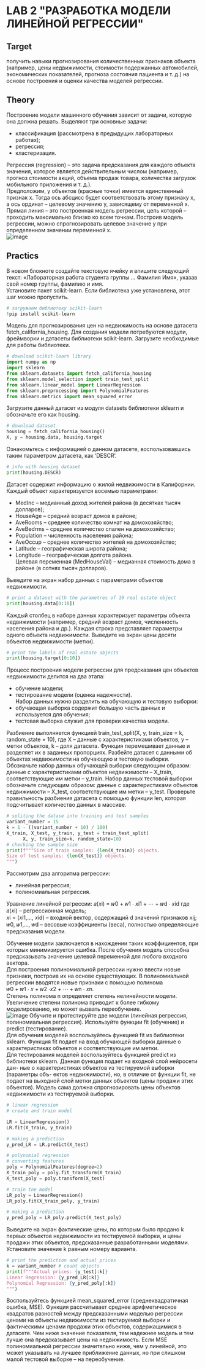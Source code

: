 # LAB 2 "РАЗРАБОТКА МОДЕЛИ ЛИНЕЙНОЙ РЕГРЕССИИ"

## Target
получить навыки прогнозирования количественных признаков объекта (например, цены недвижимости, стоимости подержанных автомобилей, экономических показателей, прогноза состояния пациента и т. д.) на основе построения и оценки качества моделей регрессии.  

## Theory
Построение модели машинного обучения зависит от задачи, которую она должна решать. Выделяют три основные задачи:  
*	классификация (рассмотрена в предыдущих лабораторных работах);  
*	регрессия;  
*	кластеризация.   

Регрессия (regression) – это задача предсказания для каждого объекта значения, которое является действительным числом (например, прогноз стоимости акций, объема продаж товара, количества загрузок мобильного приложения и т. д.).  
Предположим, у объектов (красные точки) имеется единственный признак x. Тогда ось абсцисс будет соответствовать этому признаку x, а ось ординат – целевому значению y, зависящему от переменной x.  
Прямая линия – это построенная модель регрессии, цель которой – проходить максимально близко ко всем точкам. Построив модель регрессии, можно спрогнозировать целевое значение y при определенном значении переменной x.  
![image](https://github.com/user-attachments/assets/9c35deae-1814-4787-a6cb-5d7b6aabfaca)

## Practics
В новом блокноте создайте текстовую ячейку и впишите следующий текст: «Лабораторная работа студента группы … Фамилия Имя», указав свой номер группы, фамилию и имя.  
Установите пакет scikit-learn. Если библиотека уже установлена, этот шаг можно пропустить.  
```py
# загружаем библиотеку scikit-learn
!pip install scikit-learn
```
Модель для прогнозирования цен на недвижимость на основе датасета fetch_california_housing.
Для создания модели потребуются модули, фреймворки и датасеты библиотеки scikit-learn.
Загрузите необходимые для работы библиотеки.
```py
# download scikit-learn library
import numpy as np
import sklearn
from sklearn.datasets import fetch_california_housing
from sklearn.model_selection import train_test_split
from sklearn.linear_model import LinearRegression
from sklearn.preprocessing import PolynomialFeatures
from sklearn.metrics import mean_squared_error
```
Загрузите данный датасет из модуля datasets библиотеки sklearn и обозначьте его как housing.
```py
# download dataset
housing = fetch_california_housing()
X, y = housing.data, housing.target
```
Ознакомьтесь с информацией о данном датасете, воспользовавшись таким параметром датасета, как ‘DESCR’.
```py
# info with housing dataset 
print(housing.DESCR)
```
Датасет содержит информацию о жилой недвижимости в Калифорнии. Каждый объект характеризуется восемью параметрами:   
*	MedInc – медианный доход жителей района (в десятках тысяч долларов);  
*	HouseAge – средний возраст домов в районе;  
*	AveRooms – среднее количество комнат на домохозяйство;  
*	AveBedrms – среднее количество спален на домохозяйство;  
*	Population – численность населения района;  
*	AveOccup – среднее количество жителей на домохозяйство;  
*	Latitude – географическая широта района;  
*	Longitude – географическая долгота района.  
Целевая переменная (MedHouseVal) – медианная стоимость дома в районе (в сотнях тысяч долларов).

Выведите на экран набор данных с параметрами объектов недвижимости.
```py
# print a dataset with the parametres of 10 real estate object
print(housing.data[0:10])
```
Каждый столбец в наборе данных характеризует параметры объекта недвижимости (например, средний возраст домов, численность населения района и др.). Каждая строка представляет параметры одного объекта недвижимости.
Выведите на экран цены десяти объектов недвижимости (метки).
```py
# print the labels of real estate objects
print(housing.target[0:10])
```
Процесс построения модели регрессии для предсказания цен объектов недвижимости делится на два этапа:  
*	обучение модели;  
*	тестирование модели (оценка надежности).  
Набор данных нужно разделить на обучающую и тестовую выборки:  
*	обучающая выборка содержит большую часть данных и используется для обучения;  
*	тестовая выборка служит для проверки качества модели.

Разбиение выполняется функцией train_test_split(X, y, train_size = k, random_state = 10), где X – данные с характеристиками объектов, y – метки объектов, k – доля датасета. Функция перемешивает данные и разделяет их в заданных пропорциях.
Разбейте датасет с данными об объектах недвижимости на обучающую и тестовую выборки. Обозначьте набор данных обучающей выборки следующим образом: данные с характеристиками объектов недвижимости – X_train, соответствующие им метки – y_train. Набор данных тестовой выборки обозначьте следующим образом: данные с характеристиками объектов недвижимости – X_test, соответствующие им метки – y_test.
Проверьте правильность разбиения датасета с помощью функции len, которая подсчитывает количество данных в массиве. 
```py
# spliting the datase into training and test samples
variant_number = 15
k = 1 - ((variant_number + 10) / 100)
X_train, X_test, y_train, y_test = train_test_split(
      X, y, train_size=k, random_state=10)
# checking the sample size
print(f"""Size of train samples: {len(X_train)} objects.
Size of test samples: {len(X_test)} objects.
""")
```
Рассмотрим два алгоритма регрессии:  
* линейная регрессия;  
* полиномиальная регрессия.
  
Уравнение линейной регрессии:
𝑎(𝑥i) = 𝑤0 + 𝑤1 ∙ 𝑥i1 + ⋯ + 𝑤d ∙ 𝑥id
где 𝑎(𝑥i) – регрессионная модель;  
𝑥i = (𝑥i1,…, 𝑥id) – входной вектор, содержащий d значений признаков xij;  
𝑤0, 𝑤1,…, 𝑤d – весовые коэффициенты (веса), полностью определяющие предсказания модели.  

Обучение модели заключается в нахождении таких коэффициентов, при которых минимизируется ошибка. После обучения модель способна предсказывать значение целевой переменной для любого входного вектора.  
Для построения полиномиальной регрессии нужно ввести новые признаки, построив их на основе существующих. В полиномиальной регрессии вводятся новые признаки с помощью полинома   
𝑤0 + 𝑤1 ∙ 𝑥 + 𝑤2 ∙𝑥2 + ⋯ + 𝑤n ∙ 𝑥n.  
Степень полинома n определяет степень нелинейности модели. Увеличение степени полинома приводит к более гибкому моделированию, но может вызвать переобучение.  
![image](https://github.com/user-attachments/assets/ef95b0a3-7d8f-4dd1-8091-3af4ed711fc2)
Обучите и протестируйте две модели (линейная регрессия, полиномиальная регрессия). Используйте функции fit (обучение) и predict (тестирование).  
Для обучения моделей воспользуйтесь функцией fit из библиотеки sklearn. Функция fit подает на вход обучающей выборки данные о характеристиках объектов и соответствующие им метки.  
Для тестирования моделей воспользуйтесь функцией predict из библиотеки sklearn. Данная функция подает на входной слой нейросети дан- ные о характеристиках объектов из тестируемой выборки (параметры объ- ектов недвижимости), но, в отличие от функции fit, не подает на выходной слой метки данных объектов (цены продажи этих объектов). Модель сама должна спрогнозировать цены объектов недвижимости из тестируемой выборки.
```py
# linear regression
# create and train model

LR = LinearRegression()
LR.fit(X_train, y_train)

# making a prediction
y_pred_LR = LR.predict(X_test)

# polynomial regression
# converting features
poly = PolynomialFeatures(degree=2)
X_train_poly = poly.fit_transform(X_train)
X_test_poly = poly.transform(X_test)

# train tne model
LR_poly = LinearRegression()
LR_poly.fit(X_train_poly, y_train)

# making a prediction
y_pred_poly = LR_poly.predict(X_test_poly)
```
Выведите на экран фактические цены, по которым было продано k первых объектов недвижимости из тестируемой выборки, и цены продажи этих объектов, предсказанные разработанными моделями. Установите значение k равным номеру варианта.
```py
# print the prediction and actual prices
k = variant_number # count objects
print(f"""Actual prices: {y_test[:k]}
Linear Regression: {y_pred_LR[:k]}
Polynomial Regression: {y_pred_poly[:k]}
""")
```
Воспользуйтесь функцией mean_squared_error (среднеквадратичная ошибка, MSE). Функция рассчитывает среднее арифметическое квадратов разностей между предсказанными моделью регрессии ценами на объекты недвижимости из тестируемой выборки и фактическими ценами продажи этих объектов, содержащимися в датасете. Чем ниже значение показателя, тем надежнее модель и тем лучше она предсказывает цены на недвижимость. Если MSE полиномиальной регрессии значительно ниже, чем у линейной, это может указывать на лучшее приближение данных, но при слишком малой тестовой выборке – на переобучение.  
```py

